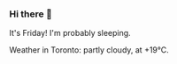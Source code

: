 ### Hi there :wave:

It's Friday! I'm probably sleeping.

Weather in Toronto: partly cloudy, at +19°C.
